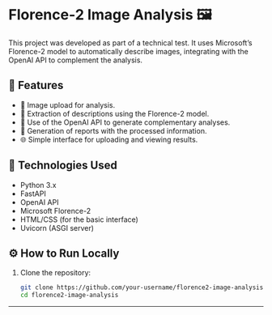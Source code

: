 # Florence-2 Image Analysis 🖼

This project was developed as part of a technical test. It uses Microsoft’s Florence-2 model to automatically describe images, integrating with the OpenAI API to complement the analysis.

## 🔧 Features

* 📂 Image upload for analysis.
* 🤖 Extraction of descriptions using the Florence-2 model.
* 🧠 Use of the OpenAI API to generate complementary analyses.
* 📜 Generation of reports with the processed information.
* 🌐 Simple interface for uploading and viewing results.

## 🚀 Technologies Used

* Python 3.x
* FastAPI
* OpenAI API
* Microsoft Florence-2
* HTML/CSS (for the basic interface)
* Uvicorn (ASGI server)

## ⚙ How to Run Locally

1. Clone the repository:

   ```bash
   git clone https://github.com/your-username/florence2-image-analysis.git
   cd florence2-image-analysis
   ```

---

